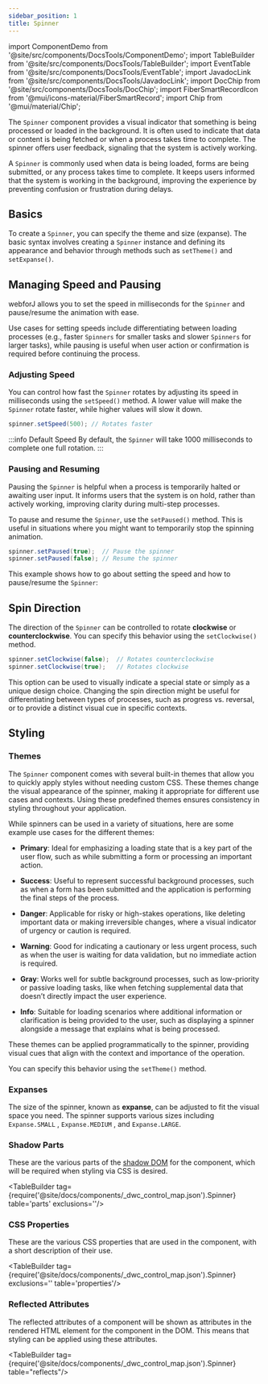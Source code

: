 ```yaml
---
sidebar_position: 1
title: Spinner
---
```


import ComponentDemo from '@site/src/components/DocsTools/ComponentDemo';
import TableBuilder from '@site/src/components/DocsTools/TableBuilder';
import EventTable from '@site/src/components/DocsTools/EventTable';
import JavadocLink from '@site/src/components/DocsTools/JavadocLink';
import DocChip from '@site/src/components/DocsTools/DocChip';
import FiberSmartRecordIcon from '@mui/icons-material/FiberSmartRecord';
import Chip from '@mui/material/Chip';

<DocChip tooltipText="This component will render with a shadow DOM, an API built into the browser that facilitates encapsulation." label="Shadow" component="a" href="../glossary#shadow-dom" target="_blank" clickable={true} iconName="shadow" />

<DocChip tooltipText="The name of the web component that will render in the DOM." label="dwc-spinner" clickable={false} iconName='code'/>


<JavadocLink type="spinner" location="com/webforj/component/spinner/Spinner" top='true'/>

The `Spinner` component provides a visual indicator that something is being processed or loaded in the background. It is often used to indicate that data or content is being fetched or when a process takes time to complete. The spinner offers user feedback, signaling that the system is actively working.

A `Spinner` is commonly used when data is being loaded, forms are being submitted, or any process takes time to complete. It keeps users informed that the system is working in the background, improving the experience by preventing confusion or frustration during delays. 

## Basics

To create a `Spinner`, you can specify the theme and size (expanse). The basic syntax involves creating a `Spinner` instance and defining its appearance and behavior through methods such as `setTheme()` and `setExpanse()`.

<ComponentDemo 
path='https://demo.webforj.com/webapp/controlsamples?class=componentdemos.spinnerdemos.SpinnerDemo'  
javaE='https://raw.githubusercontent.com/webforj/ControlSamples/main/src/main/java/componentdemos/spinnerdemos/SpinnerDemo.java'
height = '225px'
/>

## Managing Speed and Pausing

webforJ allows you to set the speed in milliseconds for the `Spinner` and pause/resume the animation with ease. 

Use cases for setting speeds include differentiating between loading processes (e.g., faster `Spinners` for smaller tasks and slower `Spinners` for larger tasks), while pausing is useful when user action or confirmation is required before continuing the process.

### Adjusting Speed

You can control how fast the `Spinner` rotates by adjusting its speed in milliseconds using the `setSpeed()` method. A lower value will make the `Spinner` rotate faster, while higher values will slow it down.

```java
spinner.setSpeed(500); // Rotates faster
```

:::info Default Speed
By default, the `Spinner` will take 1000 milliseconds to complete one full rotation.
:::

### Pausing and Resuming

Pausing the `Spinner` is helpful when a process is temporarily halted or awaiting user input. It informs users that the system is on hold, rather than actively working, improving clarity during multi-step processes.

To pause and resume the `Spinner`, use the `setPaused()` method. This is useful in situations where you might want to temporarily stop the spinning animation.

```java
spinner.setPaused(true);  // Pause the spinner
spinner.setPaused(false); // Resume the spinner
```

This example shows how to go about setting the speed and how to pause/resume the `Spinner`:

<ComponentDemo 
path='https://demo.webforj.com/webapp/controlsamples?class=componentdemos.spinnerdemos.SpinnerSpeedDemo'  
javaE='https://raw.githubusercontent.com/webforj/ControlSamples/main/src/main/java/componentdemos/spinnerdemos/SpinnerSpeedDemo.java'
height = '150px'
/>

## Spin Direction

The direction of the `Spinner` can be controlled to rotate **clockwise** or **counterclockwise**. You can specify this behavior using the `setClockwise()` method.

```java
spinner.setClockwise(false);  // Rotates counterclockwise
spinner.setClockwise(true);   // Rotates clockwise
```

This option can be used to visually indicate a special state or simply as a unique design choice. Changing the spin direction might be useful for differentiating between types of processes, such as progress vs. reversal, or to provide a distinct visual cue in specific contexts.

<ComponentDemo 
path='https://demo.webforj.com/webapp/controlsamples?class=componentdemos.spinnerdemos.SpinnerDirectionDemo'  
javaE='https://raw.githubusercontent.com/webforj/ControlSamples/main/src/main/java/componentdemos/spinnerdemos/SpinnerDirectionDemo.java'
height = '150px'
/>

## Styling

### Themes

The `Spinner` component comes with several built-in themes that allow you to quickly apply styles without needing custom CSS. These themes change the visual appearance of the spinner, making it appropriate for different use cases and contexts. Using these predefined themes ensures consistency in styling throughout your application.

While spinners can be used in a variety of situations, here are some example use cases for the different themes:

- **Primary**: Ideal for emphasizing a loading state that is a key part of the user flow, such as while submitting a form or processing an important action.
  
- **Success**: Useful to represent successful background processes, such as when a form has been submitted and the application is performing the final steps of the process.
  
- **Danger**: Applicable for risky or high-stakes operations, like deleting important data or making irreversible changes, where a visual indicator of urgency or caution is required.
  
- **Warning**: Good for indicating a cautionary or less urgent process, such as when the user is waiting for data validation, but no immediate action is required.

- **Gray**: Works well for subtle background processes, such as low-priority or passive loading tasks, like when fetching supplemental data that doesn’t directly impact the user experience.
  
- **Info**: Suitable for loading scenarios where additional information or clarification is being provided to the user, such as displaying a spinner alongside a message that explains what is being processed.

These themes can be applied programmatically to the spinner, providing visual cues that align with the context and importance of the operation.

You can specify this behavior using the `setTheme()` method.

<ComponentDemo 
path='https://demo.webforj.com/webapp/controlsamples?class=componentdemos.spinnerdemos.SpinnerThemeDemo'  
javaE='https://raw.githubusercontent.com/webforj/ControlSamples/main/src/main/java/componentdemos/spinnerdemos/SpinnerThemeDemo.java'
height = '100px'
/>

### Expanses

The size of the spinner, known as **expanse**, can be adjusted to fit the visual space you need. The spinner supports various sizes including `Expanse.SMALL` , `Expanse.MEDIUM` , and `Expanse.LARGE`. 

<ComponentDemo 
path='https://demo.webforj.com/webapp/controlsamples?class=componentdemos.spinnerdemos.SpinnerExpanseDemo'  
javaE='https://raw.githubusercontent.com/webforj/ControlSamples/main/src/main/java/componentdemos/spinnerdemos/SpinnerExpanseDemo.java'
height = '100px'
/>

### Shadow Parts

These are the various parts of the [shadow DOM](../../glossary#shadow-dom) for the component, which will be required when styling via CSS is desired.

<TableBuilder tag={require('@site/docs/components/_dwc_control_map.json').Spinner} table='parts' exclusions=''/>

### CSS Properties

These are the various CSS properties that are used in the component, with a short description of their use.

<TableBuilder tag={require('@site/docs/components/_dwc_control_map.json').Spinner} exclusions='' table='properties'/>

### Reflected Attributes

The reflected attributes of a component will be shown as attributes in the rendered HTML element for the component in the DOM. This means that styling can be applied using these attributes.


<TableBuilder tag={require('@site/docs/components/_dwc_control_map.json').Spinner} table="reflects"/>

